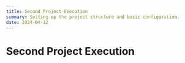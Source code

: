 ```yaml
---
title: Second Project Execution
summary: Setting up the project structure and basic configuration.
date: 2024-04-12
---
```


# Second Project Execution
